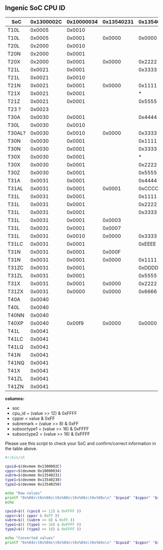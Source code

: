 Ingenic SoC CPU ID
------------------

| SoC   | 0x1300002C | 0x10000034 | 0x13540231 | 0x13540238 | 0x13540250 | Checked |
|-------|------------|------------|------------|------------|------------|---------|
| T10L  | 0x0005     | 0x0010     |            |            |            |         |
| T10L  | 0x0005     | 0x0001     | 0x0000     | 0x0000     | 0x0000     | X       |
| T20L  | 0x2000     | 0x0010     |            |            |            |         |
| T20N  | 0x2000     | 0x0001     |            |            |            |         |
| T20X  | 0x2000     | 0x0001     | 0x0000     | 0x2222     | 0x0000     | X       |
| T21L  | 0x0021     | 0x0001     |            | 0x3333     |            |         |
| T21L  | 0x0021     | 0x0010     |            |            |            |         |
| T21N  | 0x0021     | 0x0001     | 0x0000     | 0x1111     | 0x0000     | X       |
| T21X  | 0x0021     | 0x0001     |            | *          |            |         |
| T21Z  | 0x0021     | 0x0001     |            | 0x5555     |            |         |
| T23 ? | 0x0023     |            |            |            |            |         |
| T30A  | 0x0030     | 0x0001     |            | 0x4444     |            |         |
| T30L  | 0x0030     | 0x0010     |            |            |            |         |
| T30AL?| 0x0030     | 0x0010     | 0x0000     | 0x3333     | 0x0000     | X       |
| T30N  | 0x0030     | 0x0001     |            | 0x1111     |            |         |
| T30N  | 0x0030     | 0x0001     |            | 0x3333     |            |         |
| T30X  | 0x0030     | 0x0001     |            | *          |            |         |
| T30X  | 0x0030     | 0x0001     |            | 0x2222     |            |         |
| T30Z  | 0x0030     | 0x0001     |            | 0x5555     |            |         |
| T31A  | 0x0031     | 0x0001     |            | 0x4444     |            |         |
| T31AL | 0x0031     | 0x0001     | 0x0001     | 0xCCCC     | 0x0000     | X       |
| T31L  | 0x0031     | 0x0001     |            | 0x1111     |            |         | 
| T31L  | 0x0031     | 0x0001     |            | 0x2222     |            |         |
| T31L  | 0x0031     | 0x0001     |            | 0x3333     |            |         |
| T31L  | 0x0031     | 0x0001     | 0x0003     |            |            |         |
| T31L  | 0x0031     | 0x0001     | 0x0007     |            |            |         |
| T31L  | 0x0031     | 0x0010     | 0x0000     | 0x3333     | 0x0000     | X       |
| T31LC | 0x0031     | 0x0001     |            | 0xEEEE     |            |         |
| T31N  | 0x0031     | 0x0001     | 0x000F     |            |            |         |
| T31N  | 0x0031     | 0x0001     | 0x0000     | 0x1111     | 0x0000     | X       |
| T31ZC | 0x0031     | 0x0001     |            | 0xDDDD     |            |         |
| T31ZL | 0x0031     | 0x0001     |            | 0x5555     |            |         |
| T31X  | 0x0031     | 0x0001     | 0x0000     | 0x2222     | 0x0000     | X       |
| T31ZX | 0x0031     | 0x0000     | 0x0000     | 0x6666     | 0x0000     | XX      |
| T40A  | 0x0040     |            |            |            | 0x4444     |         |
| T40L  | 0x0040     |            |            |            | 0x1111     |         |
| T40NN | 0x0040     |            |            |            | 0x8888     |         |
| T40XP | 0x0040     | 0x00f9     | 0x0000     | 0x0000     | 0x7777     | X       |
| T41L  | 0x0041     |            |            |            | 0x3333     |         |
| T41LC | 0x0041     |            |            |            | 0x8888     |         |
| T41LQ | 0x0041     |            |            |            | 0x9999     |         |
| T41N  | 0x0041     |            |            |            | 0x1111     |         |
| T41NQ | 0x0041     |            |            |            | 0xAAAA     |         |
| T41X  | 0x0041     |            |            |            | 0x6666     |         |
| T41ZL | 0x0041     |            |            |            | 0x5555     |         |
| T41ZN | 0x0041     |            |            |            | 0x7777     |         |

__columns:__
- soc
- cpu_id = (value >> 12) & 0xFFFF
- cppsr = value & 0xFF 
- subremark = (value >> 8) & 0xFF
- subsoctype1 = (value >> 16) & 0xFFFF
- subsoctype2 = (value >> 16) & 0xFFFF


Please use this script to check your SoC and confirm/correct information in the table above.  

``` bash
#!/bin/sh

cpuid=$(devmem 0x1300002C)
cppsr=$(devmem 0x10000034)
subrm=$(devmem 0x13540231)
type1=$(devmem 0x13540238)
type2=$(devmem 0x13540250)

echo "Raw values"
printf "0x%08x\t0x%08x\t0x%08x\t0x%08x\t0x%08x\n" "$cpuid" "$cppsr" "$subrm" "$type1" "$type2"
echo

cpuid=$(( (cpuid >> 12) & 0xFFFF ))
cppsr=$(( cppsr & 0xFF ))
subrm=$(( (subrm >> 8) & 0xFF ))
type1=$(( (type1 >> 16) & 0xFFFF ))
type2=$(( (type2 >> 16) & 0xFFFF ))

echo "Converted values"
printf "0x%04x\t0x%04x\t0x%04x\t0x%04x\t0x%04x\n" "$cpuid" "$cppsr" "$subrm" "$type1" "$type2"
```
